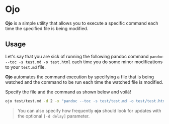 # Ojo

**Ojo** is a simple utility that allows you to execute a specific command each time the specified file is being modified.

## Usage
Let's say that you are sick of running the following pandoc command `pandoc --toc -s test.md -o test.html` each time you do some minor modifications to your `test.md` file.

**Ojo** automates the command execution by specifying a file that is being watched and the command to be run each time the watched file is modified.

Specify the file and the command as shown below and voilà!

```bash
ojo test/test.md -d 2 -x "pandoc --toc -s test/test.md -o test/test.html" 
```
> You can also specify how frequently **ojo** should look for updates with the optional `[-d delay]` parameter.